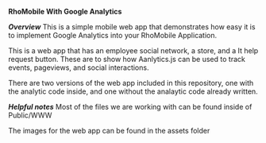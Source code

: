 **RhoMobile With Google Analytics**

***Overview***
This is a simple mobile web app that demonstrates how easy it is to implement Google Analytics into your RhoMobile Application.

This is a web app that has an employee social network, a store, and a It help request button. These are to show how Aanlytics.js can be used to track events, pageviews, and social interactions.

There are two versions of the web app included in this repository, one with the analytic code inside, and one without the analaytic code already written.

***Helpful notes***
Most of the files we are working with can be found inside of Public/WWW

The images for the web app can be found in the assets folder